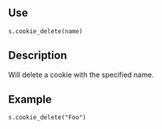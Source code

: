 ## Use
`s.cookie_delete(name)`

## Description
Will delete a cookie with the specified name.

## Example
`s.cookie_delete("Foo")`
